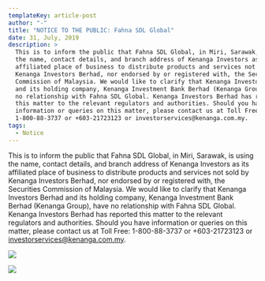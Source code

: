 ```yaml
---
templateKey: article-post
author: "-"
title: "NOTICE TO THE PUBLIC: Fahna SDL Global"
date: 31, July, 2019
description: >
  This is to inform the public that Fahna SDL Global, in Miri, Sarawak, is using
  the name, contact details, and branch address of Kenanga Investors as its
  affiliated place of business to distribute products and services not sold by
  Kenanga Investors Berhad, nor endorsed by or registered with, the Securities
  Commission of Malaysia. We would like to clarify that Kenanga Investors Berhad
  and its holding company, Kenanga Investment Bank Berhad (Kenanga Group), have
  no relationship with Fahna SDL Global. Kenanga Investors Berhad has reported
  this matter to the relevant regulators and authorities. Should you have
  information or queries on this matter, please contact us at Toll Free:
  1-800-88-3737 or +603-21723123 or investorservices@kenanga.com.my. 
tags:
  - Notice
---
```

This is to inform the public that Fahna SDL Global, in Miri, Sarawak, is using the name, contact details, and branch address of Kenanga Investors as its affiliated place of business to distribute products and services not sold by Kenanga Investors Berhad, nor endorsed by or registered with, the Securities Commission of Malaysia. We would like to clarify that Kenanga Investors Berhad and its holding company, Kenanga Investment Bank Berhad (Kenanga Group), have no relationship with Fahna SDL Global. Kenanga Investors Berhad has reported this matter to the relevant regulators and authorities. Should you have information or queries on this matter, please contact us at Toll Free: 1-800-88-3737 or +603-21723123 or investorservices@kenanga.com.my. 



![](/img/public-notice_july_2019_borneo-post.jpg)

![](/img/public-notice_july_2019_see-hua-daily.jpg)
